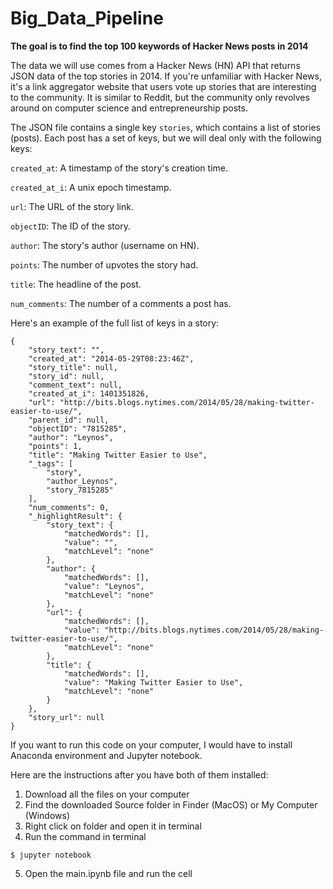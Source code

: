 # Big_Data_Pipeline
**The goal is to find the top 100 keywords of Hacker News posts in 2014**


The data we will use comes from a Hacker News (HN) API that returns JSON data of the top stories in 2014. 
If you're unfamiliar with Hacker News, it's a link aggregator website that users vote up stories that are interesting to the community. 
It is similar to Reddit, but the community only revolves around on computer science and entrepreneurship posts.

The JSON file contains a single key `stories`, which contains a list of stories (posts). 
Each post has a set of keys, but we will deal only with the following keys:

`created_at`: A timestamp of the story's creation time.

`created_at_i`: A unix epoch timestamp.

`url`: The URL of the story link.

`objectID`: The ID of the story.

`author`: The story's author (username on HN).

`points`: The number of upvotes the story had.

`title`: The headline of the post.

`num_comments`: The number of a comments a post has.


Here's an example of the full list of keys in a story:
```
{
    "story_text": "",
    "created_at": "2014-05-29T08:23:46Z",
    "story_title": null,
    "story_id": null,
    "comment_text": null,
    "created_at_i": 1401351826,
    "url": "http://bits.blogs.nytimes.com/2014/05/28/making-twitter-easier-to-use/",
    "parent_id": null,
    "objectID": "7815285",
    "author": "Leynos",
    "points": 1,
    "title": "Making Twitter Easier to Use",
    "_tags": [
        "story",
        "author_Leynos",
        "story_7815285"
    ],
    "num_comments": 0,
    "_highlightResult": {
        "story_text": {
            "matchedWords": [],
            "value": "",
            "matchLevel": "none"
        },
        "author": {
            "matchedWords": [],
            "value": "Leynos",
            "matchLevel": "none"
        },
        "url": {
            "matchedWords": [],
            "value": "http://bits.blogs.nytimes.com/2014/05/28/making-twitter-easier-to-use/",
            "matchLevel": "none"
        },
        "title": {
            "matchedWords": [],
            "value": "Making Twitter Easier to Use",
            "matchLevel": "none"
        }
    },
    "story_url": null
}
```

If you want to run this code on your computer, I would have to install Anaconda environment and Jupyter notebook.


Here are the instructions after you have both of them installed:

1. Download all the files on your computer
2. Find the downloaded Source folder in Finder (MacOS) or My Computer (Windows)
3. Right click on folder and open it in terminal
4. Run the command in terminal 
```
$ jupyter notebook
```

5. Open the main.ipynb file and run the cell
